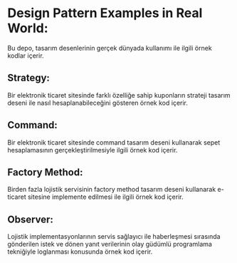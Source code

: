 # Design Pattern Examples in Real World:
Bu depo, tasarım desenlerinin gerçek dünyada kullanımı ile ilgili örnek kodlar içerir.

## Strategy:
Bir elektronik ticaret sitesinde farklı özelliğe sahip kuponların strateji tasarım 
deseni ile nasıl hesaplanabileceğini gösteren örnek kod içerir.

## Command:
Bir elektronik ticaret sitesinde command tasarım deseni kullanarak sepet hesaplamasının
gerçekleştirilmesiyle ilgili örnek kod içerir.

## Factory Method:
Birden fazla lojistik servisinin factory method tasarım deseni kullanarak e-ticaret sitesine
implemente edilmesi ile ilgili örnek kod içerir.

## Observer:
Lojistik implementasyonlarının servis sağlayıcı ile haberleşmesi sırasında gönderilen istek ve 
dönen yanıt verilerinin olay güdümlü programlama tekniğiyle loglanması konusunda örnek kod içerir.
